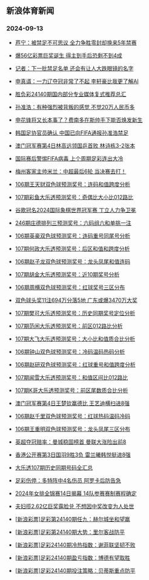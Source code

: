 ## 新浪体育新闻 
### 2024-09-13

+ [芦宁：被禁足不可思议 全力争胜零封却换来5年禁赛](https://sports.sina.com.cn/china/2024-09-12/doc-incnwewu6622852.shtml)

+ [爆56亿彩票巨奖诞生 得主到手后恐剩不到4成](https://sports.sina.com.cn/l/2024-09-12/doc-incnvyqt1117437.shtml)

+ [记者：下一批禁足名单 还会有让人大跌眼镜的名字](https://sports.sina.com.cn/china/2024-09-12/doc-incnwrnm0863731.shtml)

+ [申真谞：一力辽夺冠非常了不起 李轩豪比我更了解AI](https://sports.sina.com.cn/go/2024-09-12/doc-incnwews7790401.shtml)

+ [胜负彩24140期国内部分专业媒体复式推荐总汇](https://sports.sina.com.cn/l/2024-09-12/doc-incnwrns3255744.shtml)

+ [孙准浩：有种强烈被背叛的感觉 不觉20万人民币多](https://sports.sina.com.cn/china/2024-09-12/doc-incnwewu6621037.shtml)

+ [申花锋将又长本事了？费南多在斯帅手下能否焕发新生](https://sports.sina.com.cn/china/2024-09-12/doc-incnwews7800517.shtml)

+ [韩国足协官员确认 中国已向FIFA通报孙准浩禁足](https://sports.sina.com.cn/china/2024-09-12/doc-incnwrns3234942.shtml)

+ [澳门冠军赛第4日林高远领国乒首败 林诗栋3-2张本](https://sports.sina.com.cn/others/pingpang/2024-09-12/doc-incnwvui0808387.shtml)

+ [国际赛后警惕FIFA病毒 上个周期足彩连出大冷](https://sports.sina.com.cn/l/2024-09-12/doc-incnwmes6534546.shtml)

+ [梅州客家主帅米兰：中超最后6轮 当决赛去打！](https://sports.sina.com.cn/china/2024-09-12/doc-incnwrnn7619819.shtml)

+ [106期王天财双色球预测奖号：连码和值跨度分析](https://sports.sina.com.cn/l/2024-09-12/doc-incnwewr1038171.shtml)

+ [107期彩鱼大乐透预测奖号：奇偶比大小比012路比](https://sports.sina.com.cn/l/2024-09-12/doc-incnwrnm0860983.shtml)

+ [谷歌冠名2024国际象棋世界冠军赛 丁立人力争卫冕](https://sports.sina.com.cn/go/2024-09-12/doc-incnwvuk7558673.shtml)

+ [246期庄德排列三预测奖号：六码组六和单挑一注](https://sports.sina.com.cn/l/2024-09-12/doc-incnwrnq6474103.shtml)

+ [106期英豪双色球预测奖号：连码重号同尾号分析](https://sports.sina.com.cn/l/2024-09-12/doc-incnweww3403787.shtml)

+ [107期何政大乐透预测奖号：后区和值和跨度分析](https://sports.sina.com.cn/l/2024-09-12/doc-incnwrnm0863468.shtml)

+ [106期赵子龙双色球预测奖号：龙头凤尾和值连码](https://sports.sina.com.cn/l/2024-09-12/doc-incnwews7798917.shtml)

+ [107期胡金大乐透预测奖号：近10期奖号分析](https://sports.sina.com.cn/l/2024-09-12/doc-incnwrnm0864058.shtml)

+ [106期周横双色球预测奖号：红球奖号三区分布](https://sports.sina.com.cn/l/2024-09-12/doc-incnwews7801583.shtml)

+ [双色球头奖11注694万分落5地 广东或爆3470万大奖](https://sports.sina.com.cn/l/2024-09-12/doc-incnxhkh6277143.shtml)

+ [107期樊可大乐透预测奖号：历史同期奖号定位分析](https://sports.sina.com.cn/l/2024-09-12/doc-incnwrns3235424.shtml)

+ [107期范闲大乐透预测奖号：前区012路比分析](https://sports.sina.com.cn/l/2024-09-12/doc-incnwrnm0862339.shtml)

+ [107期大飞大乐透预测奖号：大小比和值质合比分析](https://sports.sina.com.cn/l/2024-09-12/doc-incnwrnq6456898.shtml)

+ [106期钟山双色球预测奖号：冷码温码热码分析](https://sports.sina.com.cn/l/2024-09-12/doc-incnwews7801472.shtml)

+ [106期赵研双色球预测奖号：红球重号和值跨度分析](https://sports.sina.com.cn/l/2024-09-12/doc-incnwews7801075.shtml)

+ [107期闻雪大乐透预测奖号：和值区间比012路比](https://sports.sina.com.cn/l/2024-09-12/doc-incnwrnn7613617.shtml)

+ [107期K哥大乐透预测奖号：前区尾数质合比分析](https://sports.sina.com.cn/l/2024-09-12/doc-incnwrnm0860744.shtml)

+ [澳门冠军赛第4日王楚钦赢德比 王艺迪横扫进8强](https://sports.sina.com.cn/others/pingpang/2024-09-12/doc-incnxhkc0681563.shtml)

+ [106期赵千里双色球预测奖号：红球热码温码冷码](https://sports.sina.com.cn/l/2024-09-12/doc-incnweww3406375.shtml)

+ [106期王重明双色球预测奖号：龙头凤尾三区分布](https://sports.sina.com.cn/l/2024-09-12/doc-incnwews7793106.shtml)

+ [英超夺冠赔率：曼城稳固榜首 曼联大涨险出前8](https://sports.sina.com.cn/l/2024-09-12/doc-incnwrnm0887707.shtml)

+ [香港公开赛第3日国羽9胜3负 雷兰曦韩悦挺进8强](https://sports.sina.com.cn/others/badmin/2024-09-12/doc-incnxhkh6263163.shtml)

+ [大乐透107期历史同期号码全汇总](https://sports.sina.com.cn/l/2024-09-12/doc-incnwrnm0864547.shtml)

+ [足彩伤停：多特阵中4名伤员 阿罗卡后防告急](https://sports.sina.com.cn/l/2024-09-12/doc-incnwvui0819893.shtml)

+ [2024年女排全锦赛14日揭幕 14队参赛赛制赛程确定](https://sports.sina.com.cn/others/volleyball/2024-09-12/doc-incnxhkc0695395.shtml)

+ [夫妇揽2.62亿巨奖露脸兑 不想因中奖改变为人处世](https://sports.sina.com.cn/l/2024-09-13/doc-incnycpy2696328.shtml)

+ [[新浪彩票]足彩第24140期任九：赫尔城坐和望赢](https://sports.sina.com.cn/l/2024-09-13/doc-incnyivu5808445.shtml)

+ [[新浪彩票]足彩第24140期大势：里尔客战防平](https://sports.sina.com.cn/l/2024-09-13/doc-incnyivw2584846.shtml)

+ [[新浪彩票]足彩24140期冷热指数：谢菲联坚韧不败](https://sports.sina.com.cn/l/2024-09-13/doc-incnycpw5922097.shtml)

+ [[新浪彩票]足彩24140期盈亏指数：博德有望取胜](https://sports.sina.com.cn/l/2024-09-13/doc-incnyivw2585795.shtml)

+ [[新浪彩票]足彩24140期投注策略：贝蒂斯重点防平](https://sports.sina.com.cn/l/2024-09-13/doc-incnyivw9062340.shtml)

